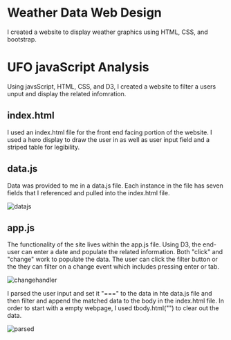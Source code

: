 # Weather Data Web Design
I created a website to display weather graphics using HTML, CSS, and bootstrap.  

# UFO javaScript Analysis

Using javsScript, HTML, CSS, and D3, I created a website to filter a users unput and display the related infomration. 

## index.html
I used an index.html file for the front end facing portion of the website. I used a hero display to draw the user in as well as user input field and a striped table for legibility. 

## data.js
Data was provided to me in a data.js file. Each instance in the file has seven fields that I referenced and pulled into the index.html file. 

![datajs](https://user-images.githubusercontent.com/74504885/122327912-4c288c80-cef4-11eb-9ea3-c04f8648ee0c.PNG)

## app.js
The functionality of the site lives within the app.js file. Using D3, the end-user can enter a date and populate the related information. Both "click" and "change" work to populate the data. The user can click the filter button or the they can filter on a change event which includes pressing enter or tab. 

![changehandler](https://user-images.githubusercontent.com/74504885/122327694-eb00b900-cef3-11eb-9cec-19f066de8e2b.PNG)

I parsed the user input and set it "===" to the data in hte data.js file and then filter and append the matched data to the body in the index.html file. In order to start with a empty webpage, I used tbody.html("") to clear out the data.

![parsed](https://user-images.githubusercontent.com/74504885/122327827-2602ec80-cef4-11eb-8146-600b5099cedb.PNG)


